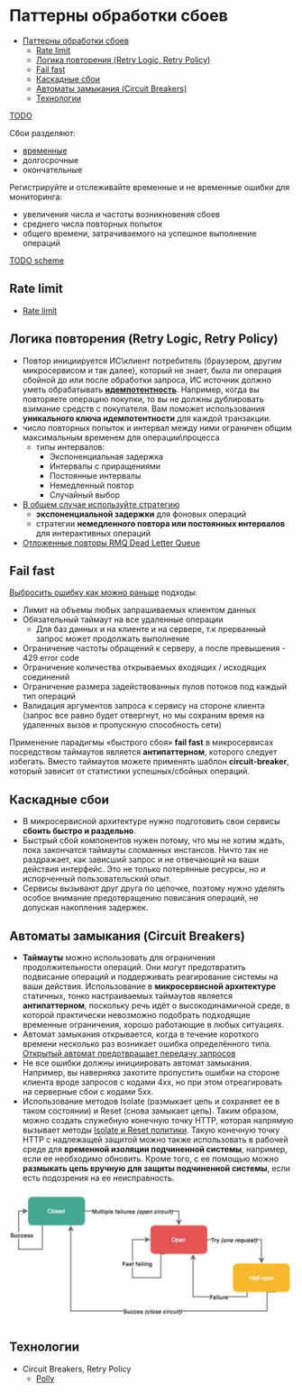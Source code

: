 # Паттерны обработки сбоев

- [Паттерны обработки сбоев](#паттерны-обработки-сбоев)
  - [Rate limit](#rate-limit)
  - [Логика повторения (Retry Logic, Retry Policy)](#логика-повторения-retry-logic-retry-policy)
  - [Fail fast](#fail-fast)
  - [Каскадные сбои](#каскадные-сбои)
  - [Автоматы замыкания (Circuit Breakers)](#автоматы-замыкания-circuit-breakers)
  - [Технологии](#технологии)

[TODO](https://learn.microsoft.com/ru-ru/dotnet/architecture/microservices/implement-resilient-applications/)

Cбои разделяют:

- [временные](https://docs.microsoft.com/ru-ru/azure/architecture/best-practices/transient-faults)
- долгосрочные
- окончательные

Регистрируйте и отслеживайте временные и не временные ошибки для мониторинга:

- увеличения числа и частоты возникновения сбоев
- среднего числа повторных попыток
- общего времени, затрачиваемого на успешное выполнение операций

[TODO scheme](https://docs.google.com/document/d/1uVwJSFrDnKlJCQoK81P2UmpGzuPHoRQ7L9u8dFuB3yQ/edit?usp=sharing)

## Rate limit

- [Rate limit](rate.limit.md)

## Логика повторения (Retry Logic, Retry Policy)

- Повтор инициируется ИС\клиент потребитель (браузером, другим микросервисом и так далее), который не знает, была ли операция сбойной до или после обработки запроса, ИС источник должно уметь обрабатывать **[идемпотентность](idempotent.md)**. Например, когда вы повторяете операцию покупки, то вы не должны дублировать взимание средств с покупателя. Вам поможет использования **уникального ключа идемпотентности** для каждой транзакции.
- число повторных попыток и интервал между ними ограничен общим максимальным временем для операции\процесса
  - типы интервалов:
    - Экспоненциальная задержка
    - Интервалы с приращениями
    - Постоянные интервалы
    - Немедленный повтор
    - Случайный выбор
- [В общем случае используйте стратегию](https://docs.microsoft.com/ru-ru/azure/architecture/best-practices/transient-faults)
	- **экспоненциальной задержки** для фоновых операций
	- стратегии **немедленного повтора или постоянных интервалов** для интерактивных операций
- [Отложенные повторы RMQ Dead Letter Queue](https://russianblogs.com/article/4093102387/)

## Fail fast

[Выбросить ошибку как можно раньше](https://habr.com/ru/company/nix/blog/342058/) подходы:

- Лимит на объемы любых запрашиваемых клиентом данных
- Обязательный таймаут на все удаленные операции
  - Для баз данных и на клиенте и на сервере, т.к прерванный запрос может продолжать выполнение
- Ограничение частоты обращений к серверу, а после превышения - 429 error code
- Ограничение количества открываемых входящих / исходящих соединений
- Ограничение размера задействованных пулов потоков под каждый тип операций
- Валидация аргументов запроса к сервису на стороне клиента (запрос все равно будет отвергнут, но мы сохраним время на удаленных вызов и пропускную способность сети)

Применение парадигмы «быстрого сбоя» **fail fast** в микросервисах посредством таймаутов является **антипаттерном**, которого следует избегать. Вместо таймаутов можете применять шаблон **circuit-breaker**, который зависит от статистики успешных/сбойных операций.

## Каскадные сбои

- В микросервисной архитектуре нужно подготовить свои сервисы **сбоить быстро и раздельно**.
- Быстрый сбой компонентов нужен потому, что мы не хотим ждать, пока закончатся таймауты сломанных инстансов. Ничто так не раздражает, как зависший запрос и не отвечающий на ваши действия интерфейс. Это не только потерянные ресурсы, но и испорченный пользовательский опыт.
- Сервисы вызывают друг друга по цепочке, поэтому нужно уделять особое внимание предотвращению повисания операций, не допуская накопления задержек.

## Автоматы замыкания (Circuit Breakers)

- **Таймауты** можно использовать для ограничения продолжительности операций. Они могут предотвратить подвисание операций и поддерживать реагирование системы на ваши действия. Использование в **микросервисной архитектуре** статичных, тонко настраиваемых таймаутов является **антипаттерном**, поскольку речь идёт о высокодинамичной среде, в которой практически невозможно подобрать подходящие временные ограничения, хорошо работающие в любых ситуациях.
- Автомат замыкания открывается, когда в течение короткого времени несколько раз возникает ошибка определённого типа. [Открытый автомат предотвращает передачу запросов](https://docs.microsoft.com/ru-ru/azure/architecture/patterns/circuit-breaker)
- Не все ошибки должны инициировать автомат замыкания. Например, вы наверняка захотите пропустить ошибки на стороне клиента вроде запросов с кодами 4хх, но при этом отреагировать на серверные сбои с кодами 5хх.
- Использование методов Isolate (размыкает цепь и сохраняет ее в таком состоянии) и Reset (снова замыкает цепь). Таким образом, можно создать служебную конечную точку HTTP, которая напрямую вызывает методы [Isolate и Reset политики](https://learn.microsoft.com/ru-ru/dotnet/architecture/microservices/implement-resilient-applications/implement-circuit-breaker-pattern). Такую конечную точку HTTP с надлежащей защитой можно также использовать в рабочей среде для __временной изоляции подчиненной системы__, например, если ее необходимо обновить. Кроме того, с ее помощью можно __размыкать цепь вручную для защиты подчиненной системы__, если есть подозрения на ее неисправность.

![scheme](../../img/pattern/circuit.breaker.jpg)

## Технологии

- Circuit Breakers, Retry Policy
  - [Polly](https://medium.com/aspnetrun/microservices-resilience-and-fault-tolerance-with-applying-retry-and-circuit-breaker-patterns-c32e518db990)
